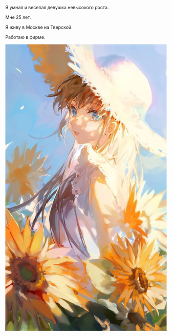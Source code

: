 Я умная и веселая девушка невысокого роста. 

Мне 25 лет. 

Я живу в Москве на Тверской.

Работаю в фирме. 

![alt text](d1c388902b41f3f2070ed3905096cb3d.jpg)